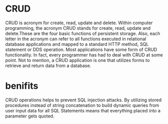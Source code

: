 # CRUD
CRUD is acronym for create, read, update and delete.
Within computer programming, the acronym CRUD stands for create, read, update and delete.These are the four basic functions of persistent storage. Also, each letter in the acronym can refer to all functions executed in relational database applications and mapped to a standard HTTP method, SQL statement or DDS operation. Most applications have some form of CRUD functionality. In fact, every programmer has had to deal with CRUD at some point. Not to mention, a CRUD application is one that utilizes forms to retrieve and return data from a database.
# benifits
CRUD operations helps to prevent SQL injection attacks. By utilizing stored procedures instead of string concatenation to build dynamic queries from user input data for all SQL Statements means that everything placed into a parameter gets quoted.
